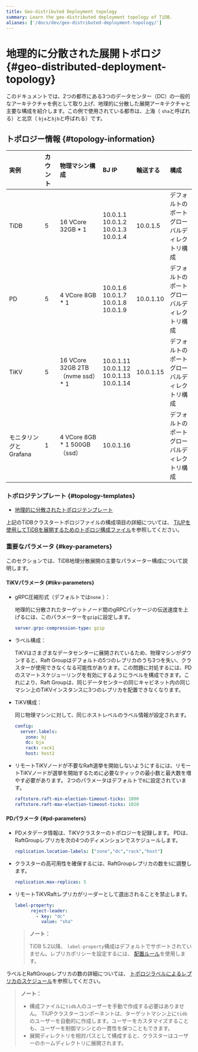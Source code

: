 ```yaml
---
title: Geo-distributed Deployment topology
summary: Learn the geo-distributed deployment topology of TiDB.
aliases: ['/docs/dev/geo-distributed-deployment-topology/']
---
```


# 地理的に分散された展開トポロジ {#geo-distributed-deployment-topology}

このドキュメントでは、2つの都市にある3つのデータセンター（DC）の一般的なアーキテクチャを例として取り上げ、地理的に分散した展開アーキテクチャと主要な構成を紹介します。この例で使用されている都市は、上海（ `sha`と呼ばれる）と北京（ `bja`と`bjb`と呼ばれる）です。

## トポロジー情報 {#topology-information}

| 実例             | カウント | 物理マシン構成                        | BJ IP                                                  | 輸送する      | 構成                          |
| :------------- | :--- | :----------------------------- | :----------------------------------------------------- | :-------- | :-------------------------- |
| TiDB           | 5    | 16 VCore 32GB * 1              | 10.0.1.1<br/> 10.0.1.2<br/> 10.0.1.3<br/> 10.0.1.4     | 10.0.1.5  | デフォルトのポート<br/>グローバルディレクトリ構成 |
| PD             | 5    | 4 VCore 8GB * 1                | 10.0.1.6<br/> 10.0.1.7<br/> 10.0.1.8<br/> 10.0.1.9     | 10.0.1.10 | デフォルトのポート<br/>グローバルディレクトリ構成 |
| TiKV           | 5    | 16 VCore 32GB 2TB（nvme ssd）* 1 | 10.0.1.11<br/> 10.0.1.12<br/> 10.0.1.13<br/> 10.0.1.14 | 10.0.1.15 | デフォルトのポート<br/>グローバルディレクトリ構成 |
| モニタリングとGrafana | 1    | 4 VCore 8GB * 1 500GB（ssd）     | 10.0.1.16                                              |           | デフォルトのポート<br/>グローバルディレクトリ構成 |

### トポロジテンプレート {#topology-templates}

-   [地理的に分散されたトポロジテンプレート](https://github.com/pingcap/docs/blob/master/config-templates/geo-redundancy-deployment.yaml)

上記のTiDBクラスタートポロジファイルの構成項目の詳細については、 [TiUPを使用してTiDBを展開するためのトポロジ構成ファイル](/tiup/tiup-cluster-topology-reference.md)を参照してください。

### 重要なパラメータ {#key-parameters}

このセクションでは、TiDB地理分散展開の主要なパラメーター構成について説明します。

#### TiKVパラメータ {#tikv-parameters}

-   gRPC圧縮形式（デフォルトでは`none` ）：

    地理的に分散されたターゲットノード間のgRPCパッケージの伝送速度を上げるには、このパラメーターを`gzip`に設定します。

    ```yaml
    server.grpc-compression-type: gzip
    ```

-   ラベル構成：

    TiKVはさまざまなデータセンターに展開されているため、物理マシンがダウンすると、Raft Groupはデフォルトの5つのレプリカのうち3つを失い、クラスターが使用できなくなる可能性があります。この問題に対処するには、PDのスマートスケジューリングを有効にするようにラベルを構成できます。これにより、Raft Groupは、同じデータセンターの同じキャビネット内の同じマシン上のTiKVインスタンスに3つのレプリカを配置できなくなります。

-   TiKV構成：

    同じ物理マシンに対して、同じホストレベルのラベル情報が設定されます。

    ```yaml
    config:
      server.labels:
        zone: bj
        dc: bja
        rack: rack1
        host: host2
    ```

-   リモートTiKVノードが不要なRaft選挙を開始しないようにするには、リモートTiKVノードが選挙を開始するために必要なティックの最小数と最大数を増やす必要があります。 2つのパラメータはデフォルトで`0`に設定されています。

    ```yaml
    raftstore.raft-min-election-timeout-ticks: 1000
    raftstore.raft-max-election-timeout-ticks: 1020
    ```

#### PDパラメータ {#pd-parameters}

-   PDメタデータ情報は、TiKVクラスターのトポロジーを記録します。 PDは、RaftGroupレプリカを次の4つのディメンションでスケジュールします。

    ```yaml
    replication.location-labels: ["zone","dc","rack","host"]
    ```

-   クラスターの高可用性を確保するには、RaftGroupレプリカの数を`5`に調整します。

    ```yaml
    replication.max-replicas: 5
    ```

-   リモートTiKVRaftレプリカがリーダーとして選出されることを禁止します。

    ```yaml
    label-property:
          reject-leader:
            - key: "dc"
              value: "sha"
    ```

    > <strong>ノート：</strong>
    >
    > TiDB 5.2以降、 `label-property`構成はデフォルトでサポートされていません。レプリカポリシーを設定するには、 [配置ルール](/configure-placement-rules.md)を使用します。

ラベルとRaftGroupレプリカの数の詳細については、 [トポロジラベルによるレプリカのスケジュール](/schedule-replicas-by-topology-labels.md)を参照してください。

> <strong>ノート：</strong>
>
> -   構成ファイルに`tidb`人のユーザーを手動で作成する必要はありません。 TiUPクラスターコンポーネントは、ターゲットマシン上に`tidb`のユーザーを自動的に作成します。ユーザーをカスタマイズすることも、ユーザーを制御マシンとの一貫性を保つこともできます。
> -   展開ディレクトリを相対パスとして構成すると、クラスターはユーザーのホームディレクトリに展開されます。

